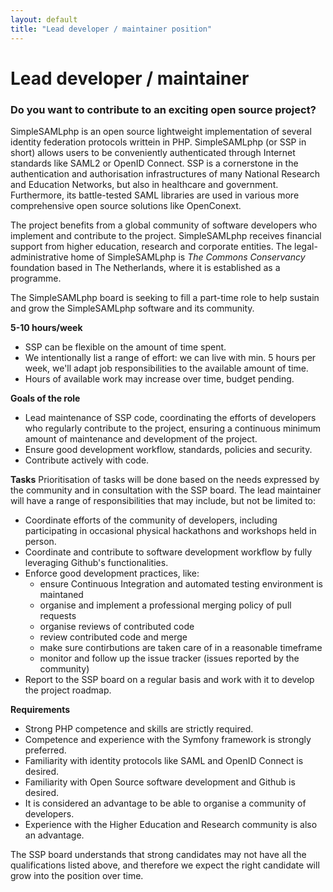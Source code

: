 ```yaml
---
layout: default
title: "Lead developer / maintainer position"
---
```


# Lead developer / maintainer

### Do you want to contribute to an exciting open source project?

SimpleSAMLphp is an open source lightweight implementation of several identity federation protocols writtein in PHP.
SimpleSAMLphp (or SSP in short) allows users to be conveniently authenticated through Internet standards like SAML2 or
OpenID Connect. SSP is a cornerstone in the authentication and authorisation infrastructures of many National Research
and Education Networks, but also in healthcare and government. Furthermore, its battle-tested SAML libraries are used
in various more comprehensive open source solutions like OpenConext.

The project benefits from a global community of software developers who implement and contribute to the project.
SimpleSAMLphp receives financial support from higher education, research and corporate entities. The
legal-administrative home of SimpleSAMLphp is _The Commons Conservancy_ foundation based in The Netherlands, where it is
established as a programme.

The SimpleSAMLphp board is seeking to fill a part-time role to help sustain and grow the SimpleSAMLphp software and its
community.

**5-10 hours/week**
* SSP can be flexible on the amount of time spent.
* We intentionally list a range of effort: we can live with min. 5 hours per week, we'll adapt job responsibilities to 
  the available amount of time.
* Hours of available work may increase over time, budget pending.

**Goals of the role**
* Lead maintenance of SSP code, coordinating the efforts of developers who regularly contribute to the project, ensuring
  a continuous minimum amount of maintenance and development of the project.
* Ensure good development workflow, standards, policies and security.
* Contribute actively with code.

**Tasks**
Prioritisation of tasks will be done based on the needs expressed by the community and in consultation with the SSP
board. The lead maintainer will have a range of responsibilities that may include, but not be limited to:

* Coordinate efforts of the community of developers, including participating in occasional physical hackathons and
  workshops held in person.
* Coordinate and contribute to software development workflow by fully leveraging Github's functionalities.
* Enforce good development practices, like:
  * ensure Continuous Integration and automated testing environment is maintaned
  * organise and implement a professional merging policy of pull requests
  * organise reviews of contributed code
  * review contributed code and merge
  * make sure contirbutions are taken care of in a reasonable timeframe
  * monitor and follow up the issue tracker (issues reported by the community)
* Report to the SSP board on a regular basis and work with it to develop the project roadmap.

**Requirements**
* Strong PHP competence and skills are strictly required.
* Competence and experience with the Symfony framework is strongly preferred.
* Familiarity with identity protocols like SAML and OpenID Connect is desired.
* Familiarity with Open Source software development and Github is desired.
* It is considered an advantage to be able to organise a community of developers.
* Experience with the Higher Education and Research community is also an advantage.

The SSP board understands that strong candidates may not have all the qualifications listed above, and therefore we
expect the right candidate will grow into the position over time.